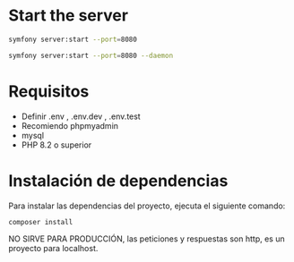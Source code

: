 # Start the server

```sh
symfony server:start --port=8080
```

```sh
symfony server:start --port=8080 --daemon
```

# Requisitos

- Definir .env , .env.dev , .env.test
- Recomiendo phpmyadmin
- mysql 
- PHP 8.2 o superior

# Instalación de dependencias

Para instalar las dependencias del proyecto, ejecuta el siguiente comando:

```sh
composer install
```

NO SIRVE PARA PRODUCCIÓN, las peticiones y respuestas son http, es un proyecto para localhost.